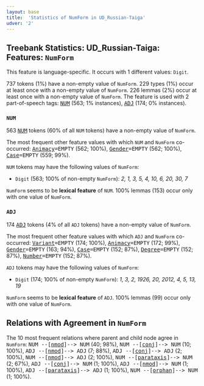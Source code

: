 ```yaml
---
layout: base
title:  'Statistics of NumForm in UD_Russian-Taiga'
udver: '2'
---
```


## Treebank Statistics: UD_Russian-Taiga: Features: `NumForm`

This feature is language-specific.
It occurs with 1 different values: `Digit`.

737 tokens (1%) have a non-empty value of `NumForm`.
229 types (1%) occur at least once with a non-empty value of `NumForm`.
226 lemmas (2%) occur at least once with a non-empty value of `NumForm`.
The feature is used with 2 part-of-speech tags: <tt><a href="ru_taiga-pos-NUM.html">NUM</a></tt> (563; 1% instances), <tt><a href="ru_taiga-pos-ADJ.html">ADJ</a></tt> (174; 0% instances).

### `NUM`

563 <tt><a href="ru_taiga-pos-NUM.html">NUM</a></tt> tokens (60% of all `NUM` tokens) have a non-empty value of `NumForm`.

The most frequent other feature values with which `NUM` and `NumForm` co-occurred: <tt><a href="ru_taiga-feat-Animacy.html">Animacy</a></tt><tt>=EMPTY</tt> (562; 100%), <tt><a href="ru_taiga-feat-Gender.html">Gender</a></tt><tt>=EMPTY</tt> (562; 100%), <tt><a href="ru_taiga-feat-Case.html">Case</a></tt><tt>=EMPTY</tt> (559; 99%).

`NUM` tokens may have the following values of `NumForm`:

* `Digit` (563; 100% of non-empty `NumForm`): <em>2, 1, 3, 5, 4, 10, 6, 20, 30, 7</em>

`NumForm` seems to be **lexical feature** of `NUM`. 100% lemmas (153) occur only with one value of `NumForm`.

### `ADJ`

174 <tt><a href="ru_taiga-pos-ADJ.html">ADJ</a></tt> tokens (4% of all `ADJ` tokens) have a non-empty value of `NumForm`.

The most frequent other feature values with which `ADJ` and `NumForm` co-occurred: <tt><a href="ru_taiga-feat-Variant.html">Variant</a></tt><tt>=EMPTY</tt> (174; 100%), <tt><a href="ru_taiga-feat-Animacy.html">Animacy</a></tt><tt>=EMPTY</tt> (172; 99%), <tt><a href="ru_taiga-feat-Gender.html">Gender</a></tt><tt>=EMPTY</tt> (163; 94%), <tt><a href="ru_taiga-feat-Case.html">Case</a></tt><tt>=EMPTY</tt> (152; 87%), <tt><a href="ru_taiga-feat-Degree.html">Degree</a></tt><tt>=EMPTY</tt> (152; 87%), <tt><a href="ru_taiga-feat-Number.html">Number</a></tt><tt>=EMPTY</tt> (152; 87%).

`ADJ` tokens may have the following values of `NumForm`:

* `Digit` (174; 100% of non-empty `NumForm`): <em>1, 3, 2, 1926, 20, 2012, 4, 5, 13, 19</em>

`NumForm` seems to be **lexical feature** of `ADJ`. 100% lemmas (99) occur only with one value of `NumForm`.

## Relations with Agreement in `NumForm`

The 10 most frequent relations where parent and child node agree in `NumForm`:
<tt>NUM --[<tt><a href="ru_taiga-dep-nmod.html">nmod</a></tt>]--> NUM</tt> (40; 98%),
<tt>NUM --[<tt><a href="ru_taiga-dep-conj.html">conj</a></tt>]--> NUM</tt> (10; 100%),
<tt>ADJ --[<tt><a href="ru_taiga-dep-nmod.html">nmod</a></tt>]--> ADJ</tt> (7; 88%),
<tt>ADJ --[<tt><a href="ru_taiga-dep-conj.html">conj</a></tt>]--> ADJ</tt> (2; 100%),
<tt>NUM --[<tt><a href="ru_taiga-dep-nmod.html">nmod</a></tt>]--> ADJ</tt> (2; 100%),
<tt>NUM --[<tt><a href="ru_taiga-dep-parataxis.html">parataxis</a></tt>]--> NUM</tt> (2; 67%),
<tt>ADJ --[<tt><a href="ru_taiga-dep-conj.html">conj</a></tt>]--> NUM</tt> (1; 100%),
<tt>ADJ --[<tt><a href="ru_taiga-dep-nmod.html">nmod</a></tt>]--> NUM</tt> (1; 100%),
<tt>ADJ --[<tt><a href="ru_taiga-dep-parataxis.html">parataxis</a></tt>]--> ADJ</tt> (1; 100%),
<tt>NUM --[<tt><a href="ru_taiga-dep-orphan.html">orphan</a></tt>]--> NUM</tt> (1; 100%).

